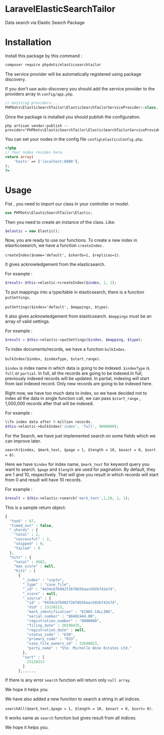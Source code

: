 # LaravelElasticSearchTailor
Data search via Elastic Search Package

# Installation

Install this package by this command : 
```bash
composer require phpdots/elasticsearchtailor
```

The service provider will be automatically registered using package discovery.

If you don't use auto-discovery you should add the service provider to the providers array in `config/app.php`.

```php
// existing providers...
PHPDots\ElasticSearchTailor\ElasticSearchTailorServiceProvider::class,
```

Once the package is installed you should publish the configuration.

```shell
php artisan vendor:publish --provider="PHPDots\ElasticSearchTailor\ElasticSearchTailorServiceProvider"
```

You can set your nodes in the config file `config\elasticcConfig.php`.

```php
<?php 
// Your nodes resides here.
return array(
    'hosts' => ['localhost:8000'],
);
?>
```

# Usage

Fist , you need to import our class in your controller or model. 

```php
use PHPDots\ElasticSearchTailor\Elastic;
```

Then you need to create an instance of the class. Like:

```php
$elastic = new Elastic();
```

Now, you are ready to use our functions.
To create a new index in elasrticseearch, we have a function `createIndex` . 

`createIndex($name='default', $shards=1, $replicas=1)`. 

It gives acknowledgement from the elasticsearch.

For example : 
```php
$result= $this->elastic->createIndex($index, 1, 1);
```

To put mappings into a  type/table in elasticsearch, there is a function `putSettings`. 

`putSettings($index='default', $mappings, $type)`. 

It also gives acknowledgement from elasticsearch. `$mappings` must be an array of valid settings.


For example :
```php
$result = $this->elastic->putSettings($index, $mapping, $type);
```

To index documents/records, we have a function `bulkIndex`. 

`bulkIndex($index, $indexType, $start_range)`.

`$index` is index name in which data is going to be indexed. `$indexType` is  `full` or `partial`. In full, all the records are going to be indexed.In full, previously indexed records will be updated. In partial, indexing will start from last indexed record. Only new records are going to be indexed here.


Right now, we have too much data to index, so we have decided not to index all the data in single function call, we can pass `$start_range` , 1,000,000 records after that will be indexed.

For example : 
```php
\\To index data after 9 million records.
$this->elastic->bulkIndex('index', 'full', 9000000);
```

For the Search, we have just implemented search on some fields which we can improve later. 

`search($index, $mark_text, $page = 1, $length = 10, $exact = 0, $sort = 0)`.

Here we have `$index` for index name, `$mark_text` for keyword query you want to search.
`$page` and `$length` are used for pagination. By default, they are 1 and 10, respectively. That will give you result in which records will start from 0 and result will have 10 records. 
 
 
For example : 
```php
$result = $this->elastic->search('mark_text',1,10, 1, 1);
```


This is a sample return object: 
```php
{
  "took" : 67,
  "timed_out" : false,
  "_shards" : {
    "total" : 2,
    "successful" : 2,
    "skipped" : 0,
    "failed" : 0
  },
  "hits" : {
    "total" : 4582,
    "max_score" : null,
    "hits" : [
      {
        "_index" : "uspto",
        "_type" : "case_file",
        "_id" : "9434cb7b902f26f8b56aacb92bf42e74",
        "_score" : null,
        "_source" : {
          "id" : "9434cb7b902f26f8b56aacb92bf42e74",
          "did" : 23120213,
          "mark_identification" : "ECHOS CALLING",
          "serial_number" : "88402444.00",
          "registration_number" : "0000000",
          "filing_date" : 20190425,
          "registration_date" : null,
          "status_code" : "630",
          "primary_code" : "033",
          "case_file_owners_id" : 22640023,
          "party_name" : "Ste. Michelle Wine Estates Ltd."
        },
        "sort" : [
          23120213
        ]
      },......
```

If there is any error `search` function will return only `null array`.

We hope it helps you.

We have also added a new function to search a string in all indices.

`searchAll($mark_text,$page = 1, $length = 10, $exact = 0, $sort= 0)`.

It works same as `search` function but gives result from all indices.

We hope it helps you.


























